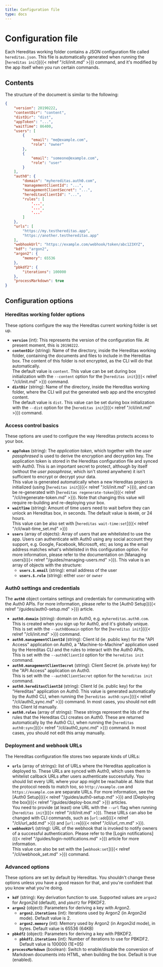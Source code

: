 ```yaml
---
title: Configuration file
type: docs
---
```


# Configuration file

Each Hereditas working folder contains a JSON configuration file called `hereditas.json`. This file is automatically generated when running the [`hereditas init`]({{< relref "/cli/init.md" >}}) command, and it's modified by the app itself when you run certain commands.

## Contents

The structure of the document is similar to the following:

````json
{
    "version": 20190222,
    "contentDir": "content",
    "distDir": "dist",
    "appToken": "...",
    "waitTime": 86400,
    "users": [
        {
            "email": "me@example.com",
            "role": "owner"
        },
        {
            "email": "someone@example.com",
            "role": "user"
        }
    ],
    "auth0": {
        "domain": "myhereditas.auth0.com",
        "managementClientId": "...",
        "managementClientSecret": "...",
        "hereditasClientId": "...",
        "rules": [
            '...',
            '...',
            '...'
        ]
    },
    "urls": [
        "https://my.testhereditas.app",
        "https://another.testhereditas.app"
    ],
    "webhookUrl": "https://example.com/webhook/token/abc123XYZ",
    "kdf": "argon2",
    "argon2": {
        "memory": 65536
    },
    "pbkdf2": {
        "iterations": 100000
    },
    "processMarkdown": true
}
````

## Configuration options

### Hereditas working folder options

These options configure the way the Hereditas current working folder is set up.

- **`version`** (int): This represents the version of the configuration file. At present moment, this is `20190222`.
- **`contentDir`** (string): Name of the directory, inside the Hereditas working folder, containing the documents and files to include in the Hereditas box. The content of this folder is not encrypted, as the CLI will do that automatically.<br />The default value is `content`. This value can be set during box initialization with the `--content` option for the [`hereditas init`]({{< relref "/cli/init.md" >}}) command.
- **`distDir`** (string): Name of the directory, inside the Hereditas working folder, where the CLI will put the generated web app and the encrypted content.<br />The default value is `dist`. This value can be set during box initialization with the `--dist` option for the [`hereditas init`]({{< relref "/cli/init.md" >}}) command.

### Access control basics

These options are used to configure the way Hereditas protects access to your box.

- **`appToken`** (string): The *application token*, which together with the *user passphrased* is used to derive the encryption and decryption key. The application token is stored in the Hereditas configuration file and synced with Auth0. This is an important secret to protect, although by itself (without the *user passphrase*, which isn't stored anywhere) it isn't sufficient to encrypt or decrypt your data.<br/>This value is generated automatically when a new Hereditas project is initialized (using [`hereditas init`]({{< relref "/cli/init.md" >}})), and can be re-generated with [`hereditas regenerate-token`]({{< relref "/cli/regenerate-token.md" >}}). Note that changing this value will require re-building and re-deploying your box.
- **`waitTime`** (string): Amount of time users need to wait before they can unlock an Hereditas box, in seconds. The default value is `86400`, or 24 hours.<br/>This value can be also set with [`hereditas wait-time:set`]({{< relref "/cli/wait-time_set.md" >}})
- **`users`** (array of objects): Array of users that are whitelisted to use the app. Users can authenticate with Auth0 using any social account they support, e.g. Google, Facebook, Microsoft, etc; as long as the email address matches what's whitelisted in this configuration option. For more information, please refer to the documentation on [Managing users]({{< relref "/guides/managing-users.md" >}}). This value is an array of objects with the structure:
    - **`users.$.email`** (string): email address of the user
    - **`users.$.role`** (string): either `user` or `owner`

### Auth0 settings and credentials

The **`auth0`** object contains settings and credentials for communicating with the Auth0 APIs. For more information, please refer to the [Auth0 Setup]({{< relref "/guides/auth0-setup.md" >}}) article.

- **`auth0.domain`** (string): domain on Auth0, e.g. `myhereditas.auth0.com`. This is created when you sign up for Auth0, and it's globally unique.<br/>This is set with the `--auth0Domain` option for the [`hereditas init`]({{< relref "/cli/init.md" >}}) command.
- **`auth0.managementClientId`** (string): Client Id (ie. public key) for the "API Access" application on Auth0, a "Machine-to-Machine" application used by the Hereditas CLI and the rules to interact with the Auth0 APIs.<br/>This is set with the `--auth0ClientId` option for the `hereditas init` command.
- **`auth0.managementClientSecret`** (string): Client Secret (ie. private key) for the "API Access" application on Auth0.<br/>This is set with the `--auth0ClientSecret` option for the `hereditas init` command.
- **`auth0.hereditasClientId`** (string): Client Id (ie. public key) for the "Hereditas" application on Auth0. This value is generated automatically by the Auth0 CLI, when running the [`hereditas auth0:sync`]({{< relref "/cli/auth0_sync.md" >}}) command. In most cases, you should not edit this Client Id manually.
- **`auth0.rules`** (array of strings): These strings represent the Ids of the rules that the Hereditas CLI creates on Auth0. These are returned automatically by the Auth0 CLI, when running the [`hereditas auth0:sync`]({{< relref "/cli/auth0_sync.md" >}}) command. In most cases, you should not edit this array manually.

### Deployment and webhook URLs

The Hereditas configuration file stores two separate kinds of URLs:

- **`urls`** (array of strings): list of URLs where the Hereditas application is deployed to. These URLs are synced with Auth0, which uses them to whitelist callback URLs after users authenticate successfully. You should list every URL where your app might be reachable at. Note that the protocol needs to match too, so `http://example.com` and `https://example.com` are separate URLs. For more information, see the [Auth0 Setup]({{< relref "/guides/auth0-setup.md" >}}) and [Deploying the box]({{< relref "/guides/deploy-box.md" >}}) articles.<br />You need to provide (at least) one URL with the `--url` flag when running [`hereditas init`]({{< relref "/cli/init.md" >}}). These URLs can also be changed with CLI commands, such as [`url:add`]({{< relref "/cli/url_add.md" >}}) and [`url:rm`]({{< relref "/cli/url_rm.md" >}}).
- **`webhookUrl`** (string): URL of the webhook that is invoked to notify owners of a successful authentication. Please refer to the [Login notifications]({{< relref "/guides/login-notifications.md" >}}) article for more information.<br />This value can also be set with the [`webhook:set`]({{< relref "/cli/webhook_set.md" >}}) command.

### Advanced options

These options are set by default by Hereditas. You shouldn't change these options unless you have a good reason for that, and you're confident that you know what you're doing.

- **`kdf`** (string): Key derivation function to use. Supported values are `argon2` for Argon2id (default), and `pbkdf2` for PBKDF2.
- **`argon2`** (object): Parameters for deriving a key with Argon2.
    - **`argon2.iterations`** (int): Iterations used by Argon2 (in Argon2id mode). Default value is 2.
    - **`argon2.memory`** (int): Memory used by Argon2 (in Argon2id mode), in bytes. Default value is 65536 (64KB)
- **`pbkdf2`** (object): Parameters for deriving a key with PBKDF2.
    - **`pbkdf2.iterations`** (int): Number of iterations to use for PBKDF2. Default value is 100000 (1E+05)
- **`processMarkdown`** (boolean): Switch to enable/disable the conversion of Markdown documents into HTML, when building the box. Default is true (enabled).

